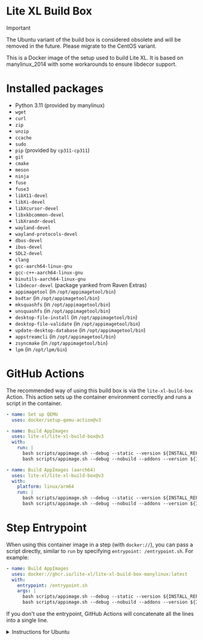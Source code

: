 # Lite XL Build Box

> [!IMPORTANT]
> The Ubuntu variant of the build box is considered obsolete and will be removed in the future.
> Please migrate to the CentOS variant.

This is a Docker image of the setup used to build Lite XL.
It is based on manylinux_2014 with some workarounds to ensure libdecor support.

# Installed packages

- Python 3.11 (provided by manylinux)
- `wget`
- `curl`
- `zip`
- `unzip`
- `ccache`
- `sudo`
- `pip` (provided by `cp311-cp311`)
- `git`
- `cmake`
- `meson`
- `ninja`
- `fuse`
- `fuse3`
- `libX11-devel`
- `libXi-devel`
- `libXcursor-devel`
- `libxkbcommon-devel`
- `libXrandr-devel`
- `wayland-devel`
- `wayland-protocols-devel`
- `dbus-devel`
- `ibus-devel`
- `SDL2-devel`
- `clang`
- `gcc-aarch64-linux-gnu`
- `gcc-c++-aarch64-linux-gnu`
- `binutils-aarch64-linux-gnu`
- `libdecor-devel` (package yanked from Raven Extras)
- `appimagetool` (in `/opt/appimagetool/bin`)
- `bsdtar` (in `/opt/appimagetool/bin`)
- `mksquashfs` (in `/opt/appimagetool/bin`)
- `unsquashfs` (in `/opt/appimagetool/bin`)
- `desktop-file-install` (in `/opt/appimagetool/bin`)
- `desktop-file-validate` (in `/opt/appimagetool/bin`)
- `update-desktop-database` (in `/opt/appimagetool/bin`)
- `appstreamcli` (in `/opt/appimagetool/bin`)
- `zsyncmake` (in `/opt/appimagetool/bin`)
- `lpm` (in `/opt/lpm/bin`)

# GitHub Actions

The recommended way of using this build box is via the `lite-xl-build-box` Action.
This action sets up the container environment correctly and runs a script in the container.

```yaml
- name: Set up QEMU
  uses: docker/setup-qemu-action@v3

- name: Build AppImages
  uses: lite-xl/lite-xl-build-box@v3
  with:
    run: |
      bash scripts/appimage.sh --debug --static --version ${INSTALL_REF} --release
      bash scripts/appimage.sh --debug --nobuild --addons --version ${INSTALL_REF}

- name: Build AppImages (aarch64)
  uses: lite-xl/lite-xl-build-box@v3
  with:
    platform: linux/arm64
    run: |
      bash scripts/appimage.sh --debug --static --version ${INSTALL_REF} --release
      bash scripts/appimage.sh --debug --nobuild --addons --version ${INSTALL_REF}
```

# Step Entrypoint

When using this container image in a step (with `docker://`),
you can pass a script directly, similar to `run` by specifying
`entrypoint: /entrypoint.sh`. For example:

```yaml
- name: Build AppImages
  uses: docker://ghcr.io/lite-xl/lite-xl-build-box-manylinux:latest
  with:
    entrypoint: /entrypoint.sh
    args: |
      bash scripts/appimage.sh --debug --static --version ${INSTALL_REF} --release
      bash scripts/appimage.sh --debug --nobuild --addons --version ${INSTALL_REF}
```

If you don't use the entrypoint, GitHub Actions will concatenate all the lines
into a single line.

<details>
<summary>Instructions for Ubuntu</summary>

# Installed packages

- `ccache`
- `sudo`
- `build-essential`
- `python3`
- `python3-pip`
- `git`
- `cmake`
- `meson`
- `ninja`
- `libfuse2`
- `wayland-protocols`
- `libsdl2-dev`
- `clang`
- `gcc-aarch64-linux-gnu`
- `binutils-aarch64-linux-gnu`
- `libdecor-0-dev` (package yanked from Ubuntu 20.04)

# Step Entrypoint

When using this container image (v2.2.0 and above) in a step (with `docker://`),
you can pass a script directly, similar to `run` by specifying
`entrypoint: /entrypoint.sh`. For example:

```yaml
- name: Build AppImages
  uses: docker://ghcr.io/lite-xl/lite-xl-build-box:v2.2.0
  with:
    entrypoint: /entrypoint.sh
    args: |
      bash scripts/appimage.sh --debug --static --version ${INSTALL_REF} --release
      bash scripts/appimage.sh --debug --nobuild --addons --version ${INSTALL_REF}
```

If you don't use the entrypoint, GitHub Actions will concatenate all the lines
into a single line.

</details>

